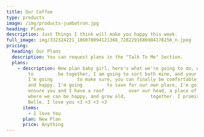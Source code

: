 ```yaml
---
title: Our Coffee
type: products
image: /img/products-jumbotron.jpg
heading: Plans
description: Just Things I think will make you happy this week.
full_image: img/332324221_186078094121368_7282291686984178256_n.jpeg
pricing:
  heading: Our Plans
  description: You can request plans in the "Talk To Me" Section.
  plans:
    - description: New plan baby girl, here's what we're going to do, we're going
        to         be together, I am going to sort both mine, and your life out,
        I'm going         to make sure, you can finally be comfortable, safe,
        and happy. I'm going         to save for our own place, I'm going to
        ensure you and I have a roof         over our head, a place of our own,
        where we can be happy, and grow old,         together. I promise you
        Belle. I love you <3 <3 <3 <3
      items:
        - I love You
      plan: New Plan
      price: Anything
---
```

